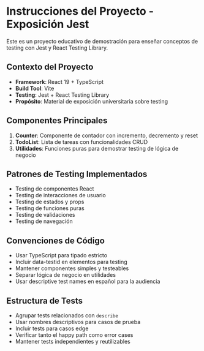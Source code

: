 <!-- Use this file to provide workspace-specific custom instructions to Copilot. For more details, visit https://code.visualstudio.com/docs/copilot/copilot-customization#_use-a-githubcopilotinstructionsmd-file -->

# Instrucciones del Proyecto - Exposición Jest

Este es un proyecto educativo de demostración para enseñar conceptos de testing con Jest y React Testing Library.

## Contexto del Proyecto

- **Framework**: React 19 + TypeScript
- **Build Tool**: Vite
- **Testing**: Jest + React Testing Library
- **Propósito**: Material de exposición universitaria sobre testing

## Componentes Principales

1. **Counter**: Componente de contador con incremento, decremento y reset
2. **TodoList**: Lista de tareas con funcionalidades CRUD
3. **Utilidades**: Funciones puras para demostrar testing de lógica de negocio

## Patrones de Testing Implementados

- Testing de componentes React
- Testing de interacciones de usuario
- Testing de estados y props
- Testing de funciones puras
- Testing de validaciones
- Testing de navegación

## Convenciones de Código

- Usar TypeScript para tipado estricto
- Incluir data-testid en elementos para testing
- Mantener componentes simples y testeables
- Separar lógica de negocio en utilidades
- Usar descriptive test names en español para la audiencia

## Estructura de Tests

- Agrupar tests relacionados con `describe`
- Usar nombres descriptivos para casos de prueba
- Incluir tests para casos edge
- Verificar tanto el happy path como error cases
- Mantener tests independientes y reutilizables
